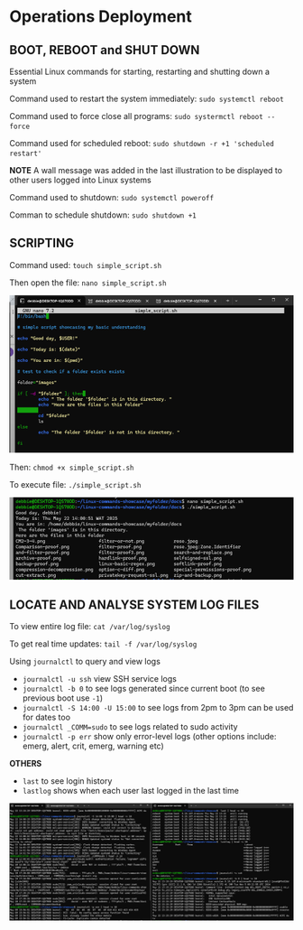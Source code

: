 # Operations Deployment 

## BOOT, REBOOT and SHUT DOWN

Essential Linux commands for starting, restarting and shutting down a system

Command used to restart the system immediately: `sudo systemctl reboot` 

Command used to force close all programs: `sudo systermctl reboot --force`

Command used for scheduled reboot: `sudo shutdown -r +1 'scheduled restart'`

**NOTE** A wall message was added in the last illustration to be displayed to other users logged into Linux systems

Command used to shutdown: `sudo systemctl poweroff` 

Comman to schedule shutdown: `sudo shutdown +1` 

## SCRIPTING 

Command used: `touch simple_script.sh`

Then open the file: `nano simple_script.sh`

![Click here to view the script command screenshot](operation-images/script-command.png)

Then: `chmod +x simple_script.sh`

To execute file: `./simple_script.sh`

![Click here to view the script result screenshot](operation-images/script-result.png)

## LOCATE AND ANALYSE SYSTEM LOG FILES

To view entire log file: `cat /var/log/syslog`

To get real time updates: `tail -f /var/log/syslog`

Using `journalctl` to query and view logs

 
- `journalctl -u ssh`  view SSH service logs
- `journalctl -b 0` to see logs generated since current boot (to see previous boot use `-1`)
- `journalctl -S 14:00 -U 15:00` to see logs from 2pm to 3pm can be used for dates too
- `journalctl _COMM=sudo` to see logs related to sudo activity
- `journalctl -p err` show only error-level logs (other options include: emerg, alert, crit, emerg, warning etc)


**OTHERS**
- `last` to see login history
- `lastlog` shows when each user last logged in the last time

![Click here to view the log analysis screenshot](operation-images/using-journalctl.png)
